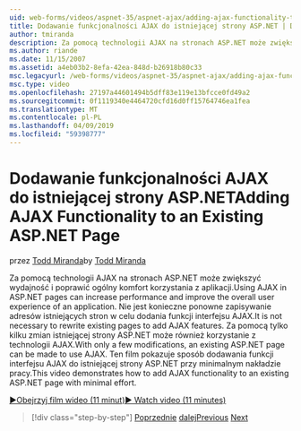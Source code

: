 ```yaml
---
uid: web-forms/videos/aspnet-35/aspnet-ajax/adding-ajax-functionality-to-an-existing-aspnet-page
title: Dodawanie funkcjonalności AJAX do istniejącej strony ASP.NET | Dokumentacja firmy Microsoft
author: tmiranda
description: Za pomocą technologii AJAX na stronach ASP.NET może zwiększyć wydajność i poprawić ogólny komfort korzystania z aplikacji. Nie jest konieczne do przepisania istniejących stron...
ms.author: riande
ms.date: 11/15/2007
ms.assetid: a4eb03b2-8efa-42ea-848d-b26918b80c33
msc.legacyurl: /web-forms/videos/aspnet-35/aspnet-ajax/adding-ajax-functionality-to-an-existing-aspnet-page
msc.type: video
ms.openlocfilehash: 27197a44601494b5dff83e119e13bfcce0fd49a2
ms.sourcegitcommit: 0f1119340e4464720cfd16d0ff15764746ea1fea
ms.translationtype: MT
ms.contentlocale: pl-PL
ms.lasthandoff: 04/09/2019
ms.locfileid: "59398777"
---
```

# <a name="adding-ajax-functionality-to-an-existing-aspnet-page"></a><span data-ttu-id="553e0-104">Dodawanie funkcjonalności AJAX do istniejącej strony ASP.NET</span><span class="sxs-lookup"><span data-stu-id="553e0-104">Adding AJAX Functionality to an Existing ASP.NET Page</span></span>

<span data-ttu-id="553e0-105">przez [Todd Miranda](https://github.com/tmiranda)</span><span class="sxs-lookup"><span data-stu-id="553e0-105">by [Todd Miranda](https://github.com/tmiranda)</span></span>

<span data-ttu-id="553e0-106">Za pomocą technologii AJAX na stronach ASP.NET może zwiększyć wydajność i poprawić ogólny komfort korzystania z aplikacji.</span><span class="sxs-lookup"><span data-stu-id="553e0-106">Using AJAX in ASP.NET pages can increase performance and improve the overall user experience of an application.</span></span> <span data-ttu-id="553e0-107">Nie jest konieczne ponowne zapisywanie adresów istniejących stron w celu dodania funkcji interfejsu AJAX.</span><span class="sxs-lookup"><span data-stu-id="553e0-107">It is not necessary to rewrite existing pages to add AJAX features.</span></span> <span data-ttu-id="553e0-108">Za pomocą tylko kilku zmian istniejącej strony ASP.NET może również korzystanie z technologii AJAX.</span><span class="sxs-lookup"><span data-stu-id="553e0-108">With only a few modifications, an existing ASP.NET page can be made to use AJAX.</span></span> <span data-ttu-id="553e0-109">Ten film pokazuje sposób dodawania funkcji interfejsu AJAX do istniejącej strony ASP.NET przy minimalnym nakładzie pracy.</span><span class="sxs-lookup"><span data-stu-id="553e0-109">This video demonstrates how to add AJAX functionality to an existing ASP.NET page with minimal effort.</span></span>

[<span data-ttu-id="553e0-110">&#9654;Obejrzyj film wideo (11 minut)</span><span class="sxs-lookup"><span data-stu-id="553e0-110">&#9654; Watch video (11 minutes)</span></span>](https://channel9.msdn.com/Blogs/ASP-NET-Site-Videos/adding-ajax-functionality-to-an-existing-aspnet-page)

> [!div class="step-by-step"]
> <span data-ttu-id="553e0-111">[Poprzednie](aspnet-ajax-support-in-visual-studio-2008.md)
> [dalej](creating-and-using-an-ajax-enabled-web-service-in-a-web-site.md)</span><span class="sxs-lookup"><span data-stu-id="553e0-111">[Previous](aspnet-ajax-support-in-visual-studio-2008.md)
[Next](creating-and-using-an-ajax-enabled-web-service-in-a-web-site.md)</span></span>
